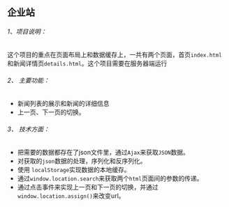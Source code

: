## 企业站
###### 1、项目说明：
 这个项目的重点在页面布局上和数据缓存上，一共有两个页面，首页`index.html`和新闻详情页`details.html`。这个项目需要在服务器端运行
###### 2、 主要功能：
* 新闻列表的展示和新闻的详细信息
* 上一页、下一页的切换。
###### 3、 技术方面：
* 把需要的数据都存在了json文件里，通过`Ajax`来获取`JSON`数据。
* 对获取的`json`数据的处理，序列化和反序列化。
* 使用 `localStorage`实现数据的本地缓存。
* 通过`window.location.search`来获取两个`html`页面间的参数的传递。
* 通过点击事件来实现上一页和下一页的切换，并通过`window.location.assign()`来改变url。
